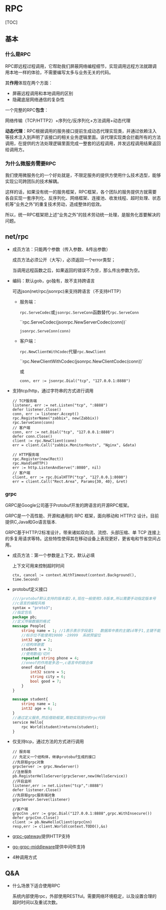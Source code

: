 # RPC

[TOC]

## 基本

### 什么是RPC

RPC即远程过程调用，它帮助我们屏蔽网络编程细节，实现调用远程方法就跟调用本地一样的体验，不需要编写太多与业务无关的代码。

其**作用**体现在两个方面：

- 屏蔽远程调用和本地调用的区别
- 隐藏底层网络通信的复杂性

一个完整的RPC**包含**：

网络传输（TCP/HTTP2）+序列化/反序列化+方法调用+动态代理

**动态代理**：RPC根据调用的服务接口提前生成动态代理实现类，并通过依赖注入等技术注入到声明了该接口的相关业务逻辑里面。该代理实现类会拦截所有的方法调用，在提供的方法处理逻辑里面完成一整套的远程调用，并发远程调用结果返回给调用方。

### 为什么微服务需要RPC

我们使用微服务化的一个好处就是，不限定服务的提供方使用什么技术选型，能够实现公司跨团队的技术解耦。

这样的话，如果没有统一的服务框架，RPC框架，各个团队的服务提供方就需要各自实现一套序列化、反序列化、网络框架、连接池、收发线程、超时处理、状态机等“业务之外”的重复技术劳动，造成整体的低效。

所以，统一RPC框架把上述“业务之外”的技术劳动统一处理，是服务化首要解决的问题。

## net/rpc

- 成员方法：只能两个参数（传入参数、&传出参数）

  成员方法必须公开（大写），必须返回一个error类型；

  当调用远程函数之后，如果返回的错误不为空，那么传出参数为空。

- 编码：默认gob，go独有，故不支持跨语言

  可选json(net/rpc/jsonrpc)来支持跨语言（不支持HTTP）

  - 服务端：

    `rpc.ServeCodec`或`jsonrpc.ServeConn`函数替代`rpc.ServeConn`

    ``rpc.ServeCodec(jsonrpc.NewServerCodec(conn))`

    `jsonrpc.ServeConn(conn)`

  - 客户端：

    `rpc.NewClientWithCodec`代替`rpc.NewClient`

    ``rpc.NewClientWithCodec(jsonrpc.NewClientCodec(conn))`

    或

    `conn, err := jsonrpc.Dial("tcp", "127.0.0.1:8888")`

- 支持tcp/http，通过字符串的方式进行调用

  ```golang
  // TCP服务端
  listener, err := net.Listen("tcp", ":8888")
  defer listener.Close()
  conn, err := listener.Accept()
  rpc.RegisterName("zabbix", new(Zabbix))
  rpc.ServeConn(conn)
  // 客户端
  conn, err := net.Dial("tcp", "127.0.0.1:8888")
  defer conn.Close()
  client := rpc.NewClient(conn)
  err = client.Call("zabbix.MonitorHosts", "Nginx", &data)
  ```

  ```golang
  // HTTP服务端
  rpc.Register(new(Rect))
  rpc.HandleHTTP()
  err := http.ListenAndServe(":8080", nil)
  // 客户端
  client, err := rpc.DialHTTP("tcp", "127.0.0.1:8080")
  err = client.Call("Rect.Area", Params{30, 40}, &ret)
  ```

### grpc

GRPC是Google公司基于Protobuf开发的跨语言的开源RPC框架。

GRPC是一个高性能、开源和通用的 RPC 框架，面向移动和 HTTP/2 设计。目前提供C,Java和Go语言版本.

GRPC基于HTTP/2标准设计，带来诸如双向流、流控、头部压缩、单 TCP 连接上的多复用请求等特。这些特性使得其在移动设备上表现更好，更省电和节省空间占用。

- 成员方法：第一个参数是上下文，默认必填

  上下文可用来控制超时时间

  ```golang
  ctx, cancel := context.WithTimeout(context.Background(), time.Second)
  ```

- protobuf定义接口

  ```protobuf
  ////protobuf默认支持的版本是2.0,现在一般使用3.0版本,所以需要手动指定版本号
  //c语言的编程风格
  syntax = "proto3";
  //指定包名
  package pb;
  //定义传输数据的格式
  message People{
      string name = 1; //1表示表示字段是1   数据库中表的主键id等于1,主键不能重复,标示位数据不能重复
      //标示位不能使用19000 -19999  系统预留位
      int32 age = 2;
      //结构体嵌套
      student s = 3;
      //使用数组/切片
      repeated string phone = 4;
      //oneof的作用是多选一,c语言中的联合体
      oneof data{
          int32 score = 5;
          string city = 6;
          bool good = 7;
      }
  }
  
  message student{
      string name = 1;
      int32 age = 6;
  }
  //通过定义服务,然后借助框架,帮助实现部分的rpc代码
  service Hello{
      rpc World(student)returns(student);
  }
  ```

- 仅支持tcp，通过方法的方式进行调用

  ```golang
  // 服务端
  // 先定义一个结构体，继承protobuf生成的接口
  //先获取grpc对象
  grpcServer := grpc.NewServer()
  //注册服务
  pb.RegisterHelloServer(grpcServer,new(HelloService))
  //开启监听
  listener,err := net.Listen("tcp",":8888")
  defer listener.Close()
  //先获取grpc服务端对象
  grpcServer.Serve(listener)
  
  //客户端
  grpcCnn ,err := grpc.Dial("127.0.0.1:8888",grpc.WithInsecure())
  defer grpcCnn.Close()
  client := pb.NewHelloClient(grpcCnn)
  resp,err := client.World(context.TODO(),&s)
  ```

- [grpc-gateway](https://github.com/grpc-ecosystem/grpc-gateway)提供HTTP支持

- [go-grpc-middleware](https://github.com/grpc-ecosystem/go-grpc-middleware)提供中间件支持

- 4种调用方式

## Q&A

- 什么场景下适合使用RPC

  系统内部使用rpc，外部使用RESTful。需要网络环境稳定，以及设置合理的超时时间以及重试次数。